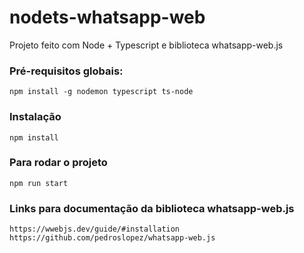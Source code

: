 # nodets-whatsapp-web
Projeto feito com Node + Typescript e biblioteca whatsapp-web.js

### Pré-requisitos globais:
`npm install -g nodemon typescript ts-node`

### Instalação
`npm install`

### Para rodar o projeto
`npm run start`

### Links para documentação da biblioteca whatsapp-web.js
`https://wwebjs.dev/guide/#installation`
`https://github.com/pedroslopez/whatsapp-web.js`